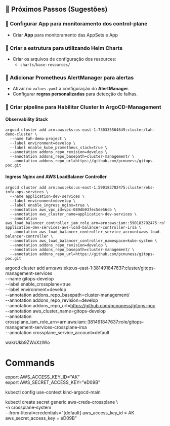 ## 📌 Próximos Passos (Sugestões)

### 🔹 Configurar App para monitoramento dos control-plane
- Criar **App** para monitoramento das AppSets e App

### 🔹 Criar a estrutura para utilizando Helm Charts
- Criar os arquivos de configuração dos resources:
  - `charts/base-resources/`

### 🔹 Adicionar Prometheus AlertManager para alertas
- Ativar no `values.yaml` a configuração do **AlertManager**.
- Configurar **regras personalizadas** para detecção de falhas.

### 🔹 Criar pipeline para Habilitar Cluster In ArgoCD-Management

#### Observability Stack
```
argocd cluster add arn:aws:eks:us-east-1:730335564649:cluster/tah-demo-cluster \
  --name tah-demo-project \
  --label environment=develop \
  --label enable_kube_prometheus_stack=true \
  --annotation addons_repo_revision=develop \
  --annotation addons_repo_basepath=cluster-management/ \
  --annotation addons_repo_url=https://github.com/pcnuness/gitops-poc.git
```

#### Ingress Nginx and AWS LoadBalaner Controller
```
argocd cluster add arn:aws:eks:us-east-1:590183702475:cluster/eks-infa-ops-services \
  --name application-dev-services \
  --label environment=develop \
  --label enable_ingress_nginx=true \
  --annotation aws_vpc_id=vpc-089db93fec5de56cb \
  --annotation aws_cluster_name=application-dev-services \
  --annotation aws_load_balancer_controller_iam_role_arn=arn:aws:iam::590183702475:role/cpe-application-dev-services-aws-load-balancer-controller-irsa \
  --annotation aws_load_balancer_controller_service_account=aws-load-balancer-controller \
  --annotation aws_load_balancer_controller_namespace=kube-system \
  --annotation addons_repo_revision=develop \
  --annotation addons_repo_basepath=cluster-management/ \
  --annotation addons_repo_url=https://github.com/pcnuness/gitops-poc.git
```

argocd cluster add arn:aws:eks:us-east-1:381491847637:cluster/gitops-management-services \
  --name gitops-develop \
  --label enable_crossplane=true \
  --label environment=develop \
  --annotation addons_repo_basepath=cluster-management/ \
  --annotation addons_repo_revision=develop \
  --annotation addons_repo_url=https://github.com/pcnuness/gitops-poc \
  --annotation aws_cluster_name=gitops-develop \
  --annotation crossplane_iam_role_arn=arn:aws:iam::381491847637:role/gitops-management-services-crossplane-irsa \
  --annotation crossplane_service_account=default 

wakrUkb9ZWxXzWlo

# Commands

export AWS_ACCESS_KEY_ID="AK"          
export AWS_SECRET_ACCESS_KEY="eD09B"

kubectl config use-context kind-argocd-main

kubectl create secret generic aws-creds-crossplane \     
  -n crossplane-system \
  --from-literal=credentials="[default]
aws_access_key_id = AK
aws_secret_access_key = eD09B"

